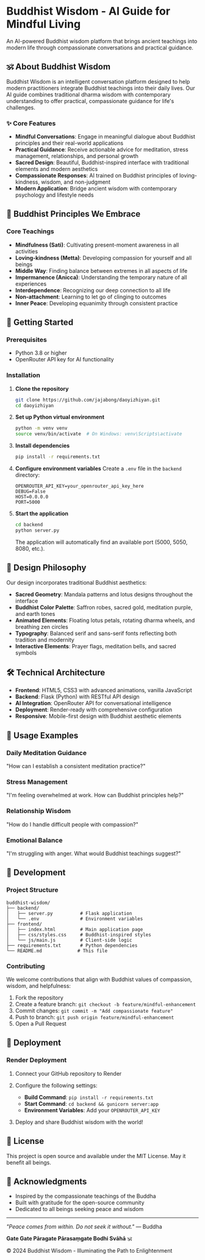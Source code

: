 # Buddhist Wisdom - AI Guide for Mindful Living

An AI-powered Buddhist wisdom platform that brings ancient teachings into modern life through compassionate conversations and practical guidance.

## 🕉️ About Buddhist Wisdom

Buddhist Wisdom is an intelligent conversation platform designed to help modern practitioners integrate Buddhist teachings into their daily lives. Our AI guide combines traditional dharma wisdom with contemporary understanding to offer practical, compassionate guidance for life's challenges.

### ✨ Core Features

- **Mindful Conversations**: Engage in meaningful dialogue about Buddhist principles and their real-world applications
- **Practical Guidance**: Receive actionable advice for meditation, stress management, relationships, and personal growth
- **Sacred Design**: Beautiful, Buddhist-inspired interface with traditional elements and modern aesthetics
- **Compassionate Responses**: AI trained on Buddhist principles of loving-kindness, wisdom, and non-judgment
- **Modern Application**: Bridge ancient wisdom with contemporary psychology and lifestyle needs

## 🪷 Buddhist Principles We Embrace

### Core Teachings
- **Mindfulness (Sati)**: Cultivating present-moment awareness in all activities
- **Loving-kindness (Metta)**: Developing compassion for yourself and all beings
- **Middle Way**: Finding balance between extremes in all aspects of life
- **Impermanence (Anicca)**: Understanding the temporary nature of all experiences
- **Interdependence**: Recognizing our deep connection to all life
- **Non-attachment**: Learning to let go of clinging to outcomes
- **Inner Peace**: Developing equanimity through consistent practice

## 🚀 Getting Started

### Prerequisites
- Python 3.8 or higher
- OpenRouter API key for AI functionality

### Installation

1. **Clone the repository**
   ```bash
   git clone https://github.com/jajabong/daoyizhiyan.git
   cd daoyizhiyan
   ```

2. **Set up Python virtual environment**
   ```bash
   python -m venv venv
   source venv/bin/activate  # On Windows: venv\Scripts\activate
   ```

3. **Install dependencies**
   ```bash
   pip install -r requirements.txt
   ```

4. **Configure environment variables**
   Create a `.env` file in the `backend` directory:
   ```env
   OPENROUTER_API_KEY=your_openrouter_api_key_here
   DEBUG=False
   HOST=0.0.0.0
   PORT=5000
   ```

5. **Start the application**
   ```bash
   cd backend
   python server.py
   ```

   The application will automatically find an available port (5000, 5050, 8080, etc.).

## 🎨 Design Philosophy

Our design incorporates traditional Buddhist aesthetics:

- **Sacred Geometry**: Mandala patterns and lotus designs throughout the interface
- **Buddhist Color Palette**: Saffron robes, sacred gold, meditation purple, and earth tones
- **Animated Elements**: Floating lotus petals, rotating dharma wheels, and breathing zen circles
- **Typography**: Balanced serif and sans-serif fonts reflecting both tradition and modernity
- **Interactive Elements**: Prayer flags, meditation bells, and sacred symbols

## 🛠️ Technical Architecture

- **Frontend**: HTML5, CSS3 with advanced animations, vanilla JavaScript
- **Backend**: Flask (Python) with RESTful API design
- **AI Integration**: OpenRouter API for conversational intelligence
- **Deployment**: Render-ready with comprehensive configuration
- **Responsive**: Mobile-first design with Buddhist aesthetic elements

## 🌸 Usage Examples

### Daily Meditation Guidance
"How can I establish a consistent meditation practice?"

### Stress Management
"I'm feeling overwhelmed at work. How can Buddhist principles help?"

### Relationship Wisdom
"How do I handle difficult people with compassion?"

### Emotional Balance
"I'm struggling with anger. What would Buddhist teachings suggest?"

## 🔧 Development

### Project Structure
```
buddhist-wisdom/
├── backend/
│   ├── server.py          # Flask application
│   └── .env               # Environment variables
├── frontend/
│   ├── index.html         # Main application page
│   ├── css/styles.css     # Buddhist-inspired styles
│   └── js/main.js         # Client-side logic
├── requirements.txt       # Python dependencies
└── README.md             # This file
```

### Contributing

We welcome contributions that align with Buddhist values of compassion, wisdom, and helpfulness:

1. Fork the repository
2. Create a feature branch: `git checkout -b feature/mindful-enhancement`
3. Commit changes: `git commit -m "Add compassionate feature"`
4. Push to branch: `git push origin feature/mindful-enhancement`
5. Open a Pull Request

## 🚀 Deployment

### Render Deployment

1. Connect your GitHub repository to Render
2. Configure the following settings:
   - **Build Command**: `pip install -r requirements.txt`
   - **Start Command**: `cd backend && gunicorn server:app`
   - **Environment Variables**: Add your `OPENROUTER_API_KEY`

3. Deploy and share Buddhist wisdom with the world!

## 📜 License

This project is open source and available under the MIT License. May it benefit all beings.

## 🙏 Acknowledgments

- Inspired by the compassionate teachings of the Buddha
- Built with gratitude for the open-source community
- Dedicated to all beings seeking peace and wisdom

---

*"Peace comes from within. Do not seek it without."* — Buddha

**Gate Gate Pāragate Pārasaṃgate Bodhi Svāhā** 🕉️

© 2024 Buddhist Wisdom - Illuminating the Path to Enlightenment
